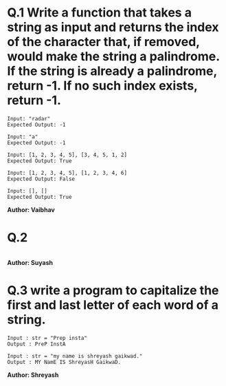 # Q.1 Write a function that takes a string as input and returns the index of the character that, if removed, would make the string a palindrome. If the string is already a palindrome, return -1. If no such index exists, return -1.
```
Input: "radar"
Expected Output: -1

Input: "a"
Expected Output: -1

Input: [1, 2, 3, 4, 5], [3, 4, 5, 1, 2]
Expected Output: True

Input: [1, 2, 3, 4, 5], [1, 2, 3, 4, 6]
Expected Output: False

Input: [], []
Expected Output: True
```
**Author: Vaibhav**

# Q.2 

```

```
**Author: Suyash**

# Q.3 write a program to capitalize the first and last letter of each word of a string.
```
Input : str = "Prep insta"
Output : PreP InstA

Input : str = "my name is shreyash gaikwad."
Output : MY NamE IS ShreyasH GaikwaD.
```
**Author: Shreyash**


